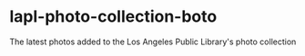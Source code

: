 # lapl-photo-collection-boto
The latest photos added to the Los Angeles Public Library's photo collection
